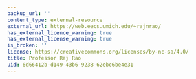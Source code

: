 ```yaml
---
backup_url: ''
content_type: external-resource
external_url: https://web.eecs.umich.edu/~rajnrao/
has_external_licence_warning: true
has_external_license_warning: true
is_broken: ''
license: https://creativecommons.org/licenses/by-nc-sa/4.0/
title: Professor Raj Rao
uid: 6d66412b-d149-43b6-9238-62ebc6be4e31
---
```

